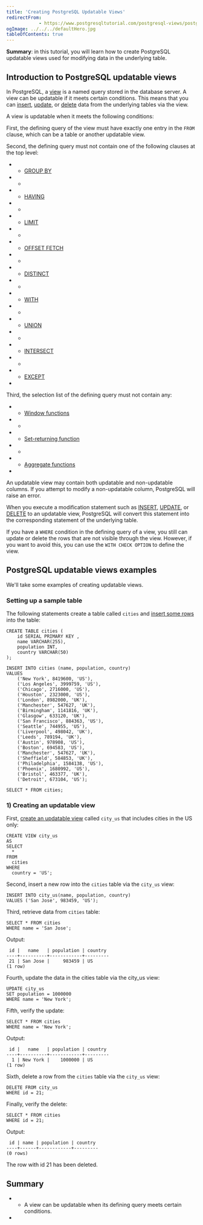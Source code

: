```yaml
---
title: 'Creating PostgreSQL Updatable Views'
redirectFrom: 
            - https://www.postgresqltutorial.com/postgresql-views/postgresql-updatable-views/
ogImage: ../../../defaultHero.jpg
tableOfContents: true
---
```


**Summary**: in this tutorial, you will learn how to create PostgreSQL updatable views used for modifying data in the underlying table.



## Introduction to PostgreSQL updatable views



In PostgreSQL, a [view](https://www.postgresqltutorial.com/postgresql-views/) is a named query stored in the database server. A view can be updatable if it meets certain conditions. This means that you can [insert](/docs/postgresql/postgresql-insert/), [update](https://www.postgresqltutorial.com/postgresql-tutorial/postgresql-update/), or [delete](https://www.postgresqltutorial.com/postgresql-tutorial/postgresql-delete) data from the underlying tables via the view.



A view is updatable when it meets the following conditions:



First, the defining query of the view must have exactly one entry in the `FROM` clause, which can be a table or another updatable view.



Second, the defining query must not contain one of the following clauses at the top level:



- - [GROUP BY](/docs/postgresql/postgresql-group-by)
- -
- - [HAVING](/docs/postgresql/postgresql-having)
- -
- - [LIMIT](/docs/postgresql/postgresql-limit)
- -
- - [OFFSET FETCH](/docs/postgresql/postgresql-fetch)
- -
- - [DISTINCT](/docs/postgresql/postgresql-select-distinct)
- -
- - [WITH](/docs/postgresql/postgresql-cte)
- -
- - [UNION](/docs/postgresql/postgresql-union)
- -
- - [INTERSECT](/docs/postgresql/postgresql-intersect)
- -
- - [EXCEPT](/docs/postgresql/postgresql-tutorial/postgresql-except)
- 


Third, the selection list of the defining query must not contain any:



- - [Window functions](https://www.postgresqltutorial.com/postgresql-window-function/)
- -
- - [Set-returning function](https://www.postgresqltutorial.com/postgresql-plpgsql/plpgsql-function-returns-a-table/)
- -
- - [Aggregate functions](https://www.postgresqltutorial.com/postgresql-aggregate-functions/)
- 


An updatable view may contain both updatable and non-updatable columns. If you attempt to modify a non-updatable column, PostgreSQL will raise an error.



When you execute a modification statement such as [INSERT](/docs/postgresql/postgresql-insert/), [UPDATE](https://www.postgresqltutorial.com/postgresql-tutorial/postgresql-update/), or [DELETE](https://www.postgresqltutorial.com/postgresql-tutorial/postgresql-delete) to an updatable view, PostgreSQL will convert this statement into the corresponding statement of the underlying table.



If you have a `WHERE` condition in the defining query of a view, you still can update or delete the rows that are not visible through the view. However, if you want to avoid this, you can use the `WITH CHECK OPTION` to define the view.



## PostgreSQL updatable views examples



We'll take some examples of creating updatable views.



### Setting up a sample table



The following statements create a table called `cities` and [insert some rows](/docs/postgresql/postgresql-insert-multiple-rows) into the table:



```
CREATE TABLE cities (
    id SERIAL PRIMARY KEY ,
    name VARCHAR(255),
    population INT,
    country VARCHAR(50)
);

INSERT INTO cities (name, population, country)
VALUES
    ('New York', 8419600, 'US'),
    ('Los Angeles', 3999759, 'US'),
    ('Chicago', 2716000, 'US'),
    ('Houston', 2323000, 'US'),
    ('London', 8982000, 'UK'),
    ('Manchester', 547627, 'UK'),
    ('Birmingham', 1141816, 'UK'),
    ('Glasgow', 633120, 'UK'),
    ('San Francisco', 884363, 'US'),
    ('Seattle', 744955, 'US'),
    ('Liverpool', 498042, 'UK'),
    ('Leeds', 789194, 'UK'),
    ('Austin', 978908, 'US'),
    ('Boston', 694583, 'US'),
    ('Manchester', 547627, 'UK'),
    ('Sheffield', 584853, 'UK'),
    ('Philadelphia', 1584138, 'US'),
    ('Phoenix', 1680992, 'US'),
    ('Bristol', 463377, 'UK'),
    ('Detroit', 673104, 'US');

SELECT * FROM cities;
```



### 1) Creating an updatable view



First, [create an updatable view](https://www.postgresqltutorial.com/postgresql-views/managing-postgresql-views/) called `city_us` that includes cities in the US only:



```
CREATE VIEW city_us
AS
SELECT
  *
FROM
  cities
WHERE
  country = 'US';
```



Second, insert a new row into the `cities` table via the `city_us` view:



```
INSERT INTO city_us(name, population, country)
VALUES ('San Jose', 983459, 'US');
```



Third, retrieve data from `cities` table:



```
SELECT * FROM cities
WHERE name = 'San Jose';
```



Output:



```
 id |   name   | population | country
----+----------+------------+---------
 21 | San Jose |     983459 | US
(1 row)
```



Fourth, update the data in the cities table via the city_us view:



```
UPDATE city_us
SET population = 1000000
WHERE name = 'New York';
```



Fifth, verify the update:



```
SELECT * FROM cities
WHERE name = 'New York';
```



Output:



```
 id |   name   | population | country
----+----------+------------+---------
  1 | New York |    1000000 | US
(1 row)
```



Sixth, delete a row from the `cities` table via the `city_us` view:



```
DELETE FROM city_us
WHERE id = 21;
```



Finally, verify the delete:



```
SELECT * FROM cities
WHERE id = 21;
```



Output:



```
 id | name | population | country
----+------+------------+---------
(0 rows)
```



The row with id 21 has been deleted.



## Summary



- - A view can be updatable when its defining query meets certain conditions.
- 
